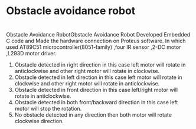 
# Obstacle avoidance robot
# 
Obstacle Avoidance RobotObstacle Avoidance Robot
Developed Embedded C code and Made the hardware connection on Proteus software. In which used AT89C51 microcontroller(8051-family) ,four IR sensor ,2-DC motor ,L293D motor driver.
1. Obstacle detected in right direction in this case left motor will rotate in anticlockwise and other right motor will rotate in clockwise.
2. Obstacle detected in left direction in this case left motor will rotate in clockwise and other right motor will rotate in anticlockwise.
3. Obstacle detected in front direction in this case left/right motor will rotate in anticlockwise.
4. Obstacle detected in both front/backward direction in this case left motor will stop the rotation.
5. No obstacle detected in any direction then both motor will rotate clockwise direction.
